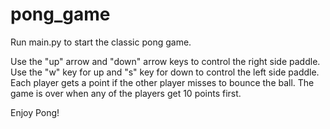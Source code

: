 # pong_game

Run main.py to start the classic pong game.

Use the "up" arrow and "down" arrow keys to control the right side paddle.
Use the "w" key for up and "s" key for down to control the left side paddle.
Each player gets a point if the other player misses to bounce the ball.
The game is over when any of the players get 10 points first.

Enjoy Pong!
